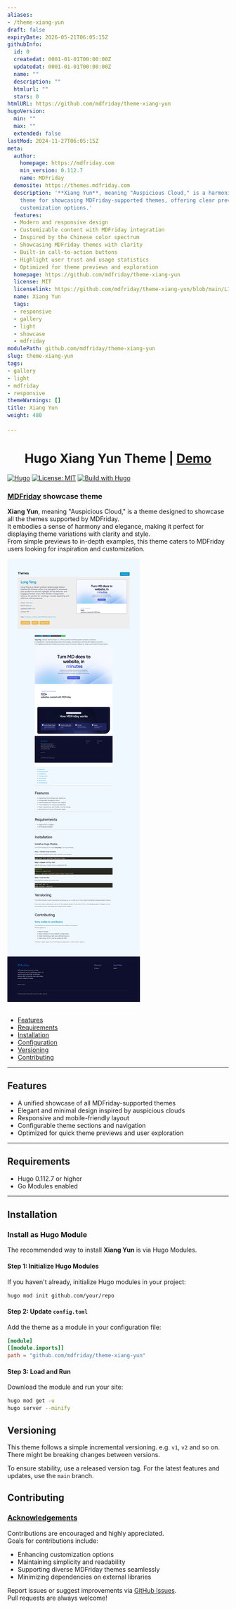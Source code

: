 ```yaml
---
aliases:
- /theme-xiang-yun
draft: false
expiryDate: 2026-05-21T06:05:15Z
githubInfo:
  id: 0
  createdat: 0001-01-01T00:00:00Z
  updatedat: 0001-01-01T00:00:00Z
  name: ""
  description: ""
  htmlurl: ""
  stars: 0
htmlURL: https://github.com/mdfriday/theme-xiang-yun
hugoVersion:
  min: ""
  max: ""
  extended: false
lastMod: 2024-11-27T06:05:15Z
meta:
  author:
    homepage: https://mdfriday.com
    min_version: 0.112.7
    name: MDFriday
  demosite: https://themes.mdfriday.com
  description: '**Xiang Yun**, meaning "Auspicious Cloud," is a harmonious and elegant
    theme for showcasing MDFriday-supported themes, offering clear previews and inspiring
    customization options.'
  features:
  - Modern and responsive design
  - Customizable content with MDFriday integration
  - Inspired by the Chinese color spectrum
  - Showcasing MDFriday themes with clarity
  - Built-in call-to-action buttons
  - Highlight user trust and usage statistics
  - Optimized for theme previews and exploration
  homepage: https://github.com/mdfriday/theme-xiang-yun
  license: MIT
  licenselink: https://github.com/mdfriday/theme-xiang-yun/blob/main/LICENSE
  name: Xiang Yun
  tags:
  - responsive
  - gallery
  - light
  - showcase
  - mdfriday
modulePath: github.com/mdfriday/theme-xiang-yun
slug: theme-xiang-yun
tags:
- gallery
- light
- mdfriday
- responsive
themeWarnings: []
title: Xiang Yun
weight: 480

---
```

<h1 align=center>Hugo Xiang Yun Theme | <a href="https://themes.mdfriday.com" rel="nofollow">Demo</a></h1>

[![Hugo](https://img.shields.io/badge/hugo-0.134-blue.svg)](https://gohugo.io)
[![License: MIT](https://img.shields.io/badge/License-MIT-blue.svg)](LICENSE)
[![Build with Hugo](https://github.com/mdfriday/theme-xiang-yun/actions/workflows/hugo.yml/badge.svg)](https://github.com/mdfriday/theme-xiang-yun/actions/workflows/hugo.yml)

<h3><a href="https://mdfriday.com" rel="nofollow">MDFriday</a> showcase theme</h3>

**Xiang Yun**, meaning "Auspicious Cloud," is a theme designed to showcase all the themes supported by MDFriday.  
It embodies a sense of harmony and elegance, making it perfect for displaying theme variations with clarity and style.  
From simple previews to in-depth examples, this theme caters to MDFriday users looking for inspiration and customization.

![Screenshot](https://raw.githubusercontent.com/mdfriday/theme-xiang-yun/main/images/screenshot.png)

- [Features](#features)
- [Requirements](#requirements)
- [Installation](#installation)
- [Configuration](#configuration)
- [Versioning](#versioning)
- [Contributing](#contributing)

---

## Features

- A unified showcase of all MDFriday-supported themes
- Elegant and minimal design inspired by auspicious clouds
- Responsive and mobile-friendly layout
- Configurable theme sections and navigation
- Optimized for quick theme previews and user exploration

---

## Requirements

- Hugo 0.112.7 or higher
- Go Modules enabled

---

## Installation

### Install as Hugo Module

The recommended way to install **Xiang Yun** is via Hugo Modules.

#### Step 1: Initialize Hugo Modules
If you haven't already, initialize Hugo modules in your project:

```bash
hugo mod init github.com/your/repo
```

#### Step 2: Update `config.toml`
Add the theme as a module in your configuration file:

```toml
[module]
[[module.imports]]
path = "github.com/mdfriday/theme-xiang-yun"
```

#### Step 3: Load and Run
Download the module and run your site:

```bash
hugo mod get -u
hugo server --minify
```

## Versioning

This theme follows a simple incremental versioning. e.g. `v1`, `v2` and so on. There might be breaking changes between versions.

To ensure stability, use a released version tag. For the latest features and updates, use the `main` branch.

## Contributing

### [Acknowledgements](https://github.com/mdfriday/theme-xiang-yun/graphs/contributors)

Contributions are encouraged and highly appreciated.  
Goals for contributions include:

- Enhancing customization options
- Maintaining simplicity and readability
- Supporting diverse MDFriday themes seamlessly
- Minimizing dependencies on external libraries

Report issues or suggest improvements via [GitHub Issues](https://github.com/mdfriday/theme-xiang-yun/issues).  
Pull requests are always welcome!
